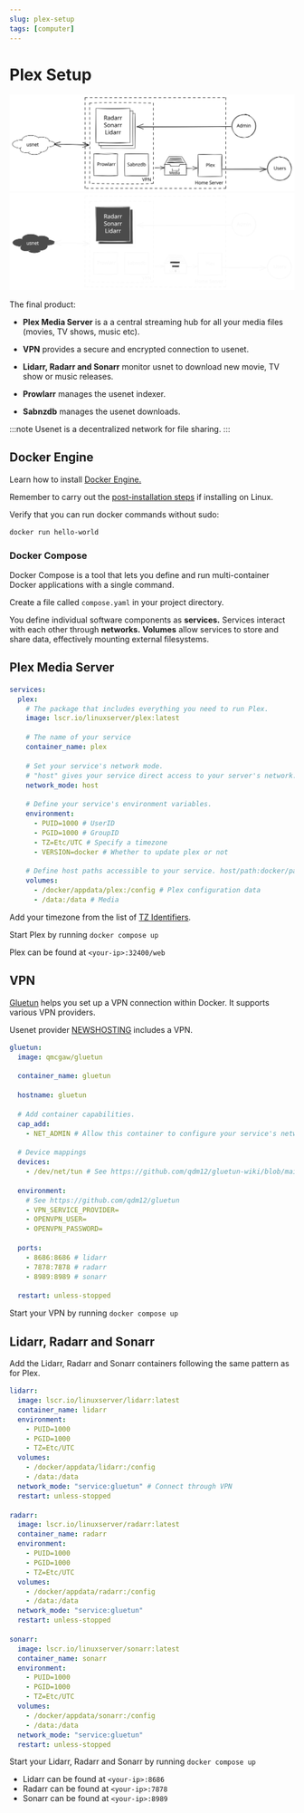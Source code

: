 ```yaml
---
slug: plex-setup
tags: [computer]
---
```


# Plex Setup

![Setting up Plex Home Media Server with Docker](./goal_light.svg#light)![Setting up Plex Home Media Server with Docker](./goal_dark.svg#dark)

The final product:

- **Plex Media Server** is a a central streaming hub for all your media files (movies, TV shows, music etc).

- **VPN** provides a secure and encrypted connection to usenet.

- **Lidarr, Radarr and Sonarr** monitor usnet to download new movie, TV show or music releases.

- **Prowlarr** manages the usenet indexer.

- **Sabnzdb** manages the usenet downloads.

<!-- truncate -->

:::note
Usenet is a decentralized network for file sharing.
:::

## Docker Engine

Learn how to install [Docker Engine.](https://docs.docker.com/engine/)

Remember to carry out the [post-installation steps](https://docs.docker.com/engine/install/linux-postinstall/) if installing on Linux.

Verify that you can run docker commands without sudo:

```sh
docker run hello-world
```

### Docker Compose

Docker Compose is a tool that lets you define and run multi-container Docker applications with a single command.

Create a file called `compose.yaml` in your project directory.

You define individual software components as **services.** Services interact with each other through **networks.** **Volumes** allow services to store and share data, effectively mounting external filesystems.

## Plex Media Server

```yaml title="compose.yaml"
services:
  plex:
    # The package that includes everything you need to run Plex.
    image: lscr.io/linuxserver/plex:latest

    # The name of your service
    container_name: plex

    # Set your service's network mode.
    # "host" gives your service direct access to your server's network.
    network_mode: host

    # Define your service's environment variables.
    environment:
      - PUID=1000 # UserID
      - PGID=1000 # GroupID
      - TZ=Etc/UTC # Specify a timezone
      - VERSION=docker # Whether to update plex or not

    # Define host paths accessible to your service. host/path:docker/path
    volumes:
      - /docker/appdata/plex:/config # Plex configuration data
      - /data:/data # Media
```

Add your timezone from the list of [TZ Identifiers](https://en.wikipedia.org/wiki/List_of_tz_database_time_zones#List).

Start Plex by running `docker compose up`

Plex can be found at `<your-ip>:32400/web`

## VPN

[Gluetun](https://github.com/qdm12/gluetun) helps you set up a VPN connection within Docker. It supports various VPN providers.

Usenet provider [NEWSHOSTING](https://www.newshosting.com/) includes a VPN.

```yaml title="compose.yaml"
gluetun:
  image: qmcgaw/gluetun

  container_name: gluetun

  hostname: gluetun

  # Add container capabilities.
  cap_add:
    - NET_ADMIN # Allow this container to configure your service's network.

  # Device mappings
  devices:
    - /dev/net/tun # See https://github.com/qdm12/gluetun-wiki/blob/main/errors/tun.md

  environment:
    # See https://github.com/qdm12/gluetun
    - VPN_SERVICE_PROVIDER=
    - OPENVPN_USER=
    - OPENVPN_PASSWORD=

  ports:
    - 8686:8686 # lidarr
    - 7878:7878 # radarr
    - 8989:8989 # sonarr

  restart: unless-stopped
```

Start your VPN by running `docker compose up`

## Lidarr, Radarr and Sonarr

Add the Lidarr, Radarr and Sonarr containers following the same pattern as for Plex.

```yaml title="compose.yaml"
lidarr:
  image: lscr.io/linuxserver/lidarr:latest
  container_name: lidarr
  environment:
    - PUID=1000
    - PGID=1000
    - TZ=Etc/UTC
  volumes:
    - /docker/appdata/lidarr:/config
    - /data:/data
  network_mode: "service:gluetun" # Connect through VPN
  restart: unless-stopped

radarr:
  image: lscr.io/linuxserver/radarr:latest
  container_name: radarr
  environment:
    - PUID=1000
    - PGID=1000
    - TZ=Etc/UTC
  volumes:
    - /docker/appdata/radarr:/config
    - /data:/data
  network_mode: "service:gluetun"
  restart: unless-stopped

sonarr:
  image: lscr.io/linuxserver/sonarr:latest
  container_name: sonarr
  environment:
    - PUID=1000
    - PGID=1000
    - TZ=Etc/UTC
  volumes:
    - /docker/appdata/sonarr:/config
    - /data:/data
  network_mode: "service:gluetun"
  restart: unless-stopped
```

Start your Lidarr, Radarr and Sonarr by running `docker compose up`

- Lidarr can be found at `<your-ip>:8686`
- Radarr can be found at `<your-ip>:7878`
- Sonarr can be found at `<your-ip>:8989`
